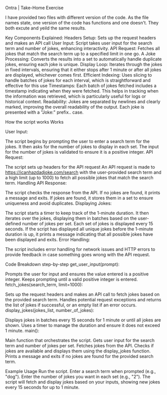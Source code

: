 Ontra | Take-Home Exercise

I have provided two files with different version of the code. As the file names state, one version of the code has functions and one doesn't. They both excute and yeild the same results.


Key Components Explained:
Headers Setup: Sets up the request headers and makes an API call
User Input: Script takes user input for the search term and number of jokes, enhancing interactivity.
API Request: Fetches all jokes that match the search term up to a specified limit in one go. A
Joke Processing: Converts the results into a set to automatically handle duplicate jokes, ensuring each joke is unique.
Display Loop: Iterates through the jokes in fixed intervals, ensuring that it either stops after 1 minute or after all jokes are displayed, whichever comes first.
Efficient Indexing: Uses slicing to handle batches of jokes for each interval, which is straightforward and effective for this use
Timestamps: Each batch of jokes fetched includes a timestamp indicating when they were fetched. This helps in tracking when the information was retrieved, which is particularly useful for logs or historical context.
Readability: Jokes are separated by newlines and clearly marked, improving the overall readability of the output. Each joke is presented with a "Joke:" prefix..
case.



How the script works Works

User Input:

The script begins by prompting the user to enter a search term for the jokes.
It then asks for the number of jokes to display in each set. The input for the number of jokes is validated to ensure it is a positive integer.
API Request:

The script sets up headers for the API request
An API request is made to https://icanhazdadjoke.com/search with the user-provided search term and a high limit (up to 1000) to fetch all possible jokes that match the search term.
Handling API Response:

The script checks the response from the API. If no jokes are found, it prints a message and exits.
If jokes are found, it stores them in a set to ensure uniqueness and avoid duplicates.
Displaying Jokes:

The script starts a timer to keep track of the 1-minute duration.
It then iterates over the jokes, displaying them in batches based on the user-defined number of jokes per set.
Each set of jokes is displayed every 15 seconds.
If the script has displayed all unique jokes before the 1-minute duration is up, it prints a message indicating that all possible jokes have been displayed and exits.
Error Handling:

The script includes error handling for network issues and HTTP errors to provide feedback in case something goes wrong with the API request.


Code Breakdown step-by-step
get_user_input(prompt):

Prompts the user for input and ensures the value entered is a positive integer.
Keeps prompting until a valid positive integer is entered.
fetch_jokes(search_term, limit=1000):

Sets up the request headers and makes an API call to fetch jokes based on the provided search term.
Handles potential request exceptions and returns the list of jokes if successful, or an empty list if an error occurs.
display_jokes(jokes_list, number_of_jokes):

Displays jokes in batches every 15 seconds for 1 minute or until all jokes are shown.
Uses a timer to manage the duration and ensure it does not exceed 1 minute.
main():

Main function that orchestrates the script.
Gets user input for the search term and number of jokes per set.
Fetches jokes from the API.
Checks if jokes are available and displays them using the display_jokes function.
Prints a message and exits if no jokes are found for the provided search term.

Example Usage
Run the script.
Enter a search term when prompted (e.g., "dog").
Enter the number of jokes you want in each set (e.g., "2").
The script will fetch and display jokes based on your inputs, showing new jokes every 15 seconds for up to 1 minute.

